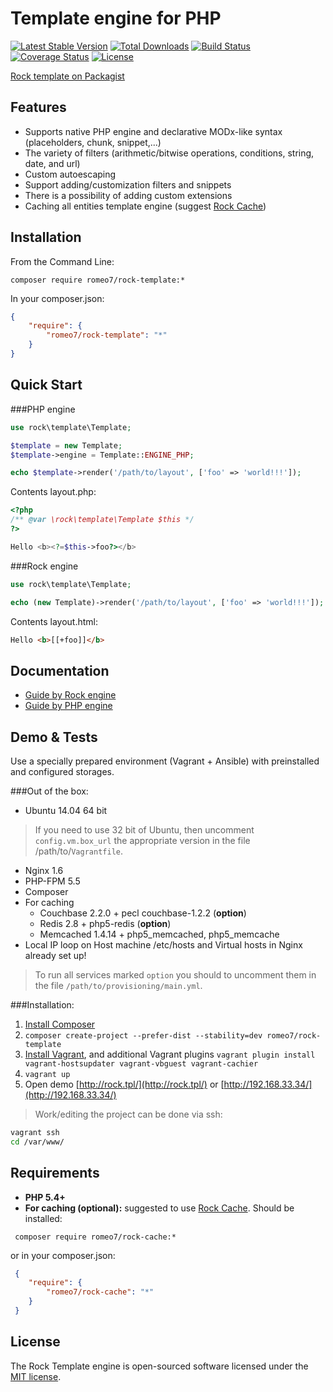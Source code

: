 Template engine for PHP
=================

[![Latest Stable Version](https://poser.pugx.org/romeo7/rock-template/v/stable.svg)](https://packagist.org/packages/romeo7/rock-template)
[![Total Downloads](https://poser.pugx.org/romeo7/rock-template/downloads.svg)](https://packagist.org/packages/romeo7/rock-template)
[![Build Status](https://travis-ci.org/romeo7/rock-template.svg?branch=master)](https://travis-ci.org/romeo7/rock-template)
[![Coverage Status](https://coveralls.io/repos/romeo7/rock-template/badge.png?branch=master)](https://coveralls.io/r/romeo7/rock-template?branch=master)
[![License](https://poser.pugx.org/romeo7/rock-template/license.svg)](https://packagist.org/packages/romeo7/rock-template)

[Rock template on Packagist](https://packagist.org/packages/romeo7/rock-template)

Features
-------------------

 * Supports native PHP engine and declarative MODx-like syntax (placeholders, chunk, snippet,...)
 * The variety of filters (arithmetic/bitwise operations, conditions, string, date, and url)
 * Custom autoescaping
 * Support adding/customization filters and snippets
 * There is a possibility of adding custom extensions
 * Caching all entities template engine (suggest [Rock Cache](https://github.com/romeo7/rock-cache))

Installation
-------------------

From the Command Line:

```composer require romeo7/rock-template:*```

In your composer.json:

```json
{
    "require": {
        "romeo7/rock-template": "*"
    }
}
```

Quick Start
-------------------

###PHP engine

```php
use rock\template\Template;

$template = new Template;
$template->engine = Template::ENGINE_PHP;

echo $template->render('/path/to/layout', ['foo' => 'world!!!']);
```

Contents layout.php:

```php
<?php
/** @var \rock\template\Template $this */
?>

Hello <b><?=$this->foo?></b>
```

###Rock engine

```php
use rock\template\Template;

echo (new Template)->render('/path/to/layout', ['foo' => 'world!!!']);
```

Contents layout.html:

```html
Hello <b>[[+foo]]</b>
```

Documentation
-------------------

 * [Guide by Rock engine](https://github.com/romeo7/rock-template/blob/master/docs/rock.md)
 * [Guide by PHP engine](https://github.com/romeo7/rock-template/blob/master/docs/php.md)

Demo & Tests
-------------------

Use a specially prepared environment (Vagrant + Ansible) with preinstalled and configured storages.

###Out of the box:

 * Ubuntu 14.04 64 bit

> If you need to use 32 bit of Ubuntu, then uncomment `config.vm.box_url` the appropriate version in the file /path/to/`Vagrantfile`.

 * Nginx 1.6
 * PHP-FPM 5.5
 * Composer
 * For caching
    * Couchbase 2.2.0 + pecl couchbase-1.2.2 (**option**)
    * Redis 2.8 + php5-redis (**option**)
    * Memcached 1.4.14 + php5_memcached, php5_memcache
 * Local IP loop on Host machine /etc/hosts and Virtual hosts in Nginx already set up!

> To run all services marked `option` you should to uncomment them in the file `/path/to/provisioning/main.yml`.

###Installation:

1. [Install Composer](https://getcomposer.org/doc/00-intro.md#globally)
2. ```composer create-project --prefer-dist --stability=dev romeo7/rock-template```
3. [Install Vagrant](https://www.vagrantup.com/downloads), and additional Vagrant plugins ```vagrant plugin install vagrant-hostsupdater vagrant-vbguest vagrant-cachier```
4. ```vagrant up```
5. Open demo [http://rock.tpl/](http://rock.tpl/) or [http://192.168.33.34/](http://192.168.33.34/)

> Work/editing the project can be done via ssh:
```bash
vagrant ssh
cd /var/www/
```

Requirements
-------------------

 * **PHP 5.4+**
 * **For caching (optional):**
 suggested to use [Rock Cache](https://github.com/romeo7/rock-cache). Should be installed:

```
 composer require romeo7/rock-cache:*
```

or in your composer.json:

```json
 {
    "require": {
        "romeo7/rock-cache": "*"
    }
 }
```

License
-------------------

The Rock Template engine is open-sourced software licensed under the [MIT license](http://opensource.org/licenses/MIT).